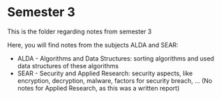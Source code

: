 # Semester 3

This is the folder regarding notes from semester 3

Here, you will find notes from the subjects ALDA and SEAR:
- ALDA - Algorithms and Data Structures: sorting algorithms and used data structures of these algorithms
- SEAR - Security and Applied Research: security aspects, like encryption, decryption, malware, factors for security breach, ... (No notes for Applied Research, as this was a written report) 
